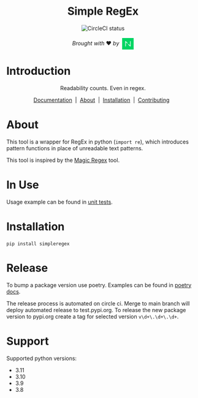 <div align="center">
  <h1>Simple RegEx</h1>
</div>

<div align="center">
    <img src="https://circleci.com/gh/netguru/SimpleRegEx.svg?style=svg" alt="CircleCI status"></img>
</div>

<div align="center">
  <br/>
<em>Brought with</em>&nbsp;❤️&nbsp;<em>by</em>&nbsp;
<a href="https://www.netguru.com">
<img align="center" alt="Netguru logo" src='https://raw.githubusercontent.com/netguru/SimpleRegEx/main/docs/readme_netguru_logo.png' width='30'/></a>
</div>

# Introduction

<p align="center">
  Readability counts. Even in regex.
</p>

<div align="center">

[Documentation](https://github.com/netguru/SimpleRegEx/blob/main/docs/index.md) &nbsp;|&nbsp;
[About](#about) &nbsp;|&nbsp;
[Installation](#installation) &nbsp;|&nbsp;
[Contributing](https://github.com/netguru/SimpleRegEx/blob/main/docs/CONTRIBUTING.md) &nbsp;

</div>

# <a name="about"></a>About

This tool is a wrapper for RegEx in python (`import re`), which introduces pattern
functions in place of unreadable text patterns.

This tool is inspired by the [Magic Regex](https://github.com/danielroe/magic-regexp) tool.

# In Use

Usage example can be found
in [unit tests](https://github.com/netguru/SimpleRegEx/blob/main/simpleregex/tests/test_email.py).

# <a name="installation"></a>Installation

```
pip install simpleregex
```

# Release

To bump a package version use poetry. Examples can be found
in [poetry docs](https://python-poetry.org/docs/cli/#version).

The release process is automated on circle ci.
Merge to main branch will deploy automated release to test.pypi.org.
To release the new package version to pypi.org create a tag for selected version `v\d+\.\d+\.\d+`.

# Support

Supported python versions:

- 3.11
- 3.10
- 3.9
- 3.8
